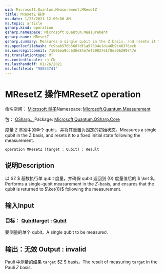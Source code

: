 ```yaml
---
uid: Microsoft.Quantum.Measurement.MResetZ
title: MResetZ 操作
ms.date: 1/23/2021 12:00:00 AM
ms.topic: article
qsharp.kind: operation
qsharp.namespace: Microsoft.Quantum.Measurement
qsharp.name: MResetZ
qsharp.summary: Measures a single qubit in the Z basis, and resets it to a fixed initial state following the measurement.
ms.openlocfilehash: fc9ba6576b56d7df1a57334e1da46b9c48376ecb
ms.sourcegitcommit: 71605ea9cc630e84e7ef29027e1f0ea06299747e
ms.translationtype: MT
ms.contentlocale: zh-CN
ms.lasthandoff: 01/26/2021
ms.locfileid: "98853741"
---
```

# <a name="mresetz-operation"></a><span data-ttu-id="0ffc8-102">MResetZ 操作</span><span class="sxs-lookup"><span data-stu-id="0ffc8-102">MResetZ operation</span></span>

<span data-ttu-id="0ffc8-103">命名空间： [Microsoft 量子](xref:Microsoft.Quantum.Measurement)</span><span class="sxs-lookup"><span data-stu-id="0ffc8-103">Namespace: [Microsoft.Quantum.Measurement](xref:Microsoft.Quantum.Measurement)</span></span>

<span data-ttu-id="0ffc8-104">包： [QSharp。](https://nuget.org/packages/Microsoft.Quantum.QSharp.Core)</span><span class="sxs-lookup"><span data-stu-id="0ffc8-104">Package: [Microsoft.Quantum.QSharp.Core](https://nuget.org/packages/Microsoft.Quantum.QSharp.Core)</span></span>


<span data-ttu-id="0ffc8-105">度量 Z 基准中的单个 qubit，并将其重置为固定的初始状态。</span><span class="sxs-lookup"><span data-stu-id="0ffc8-105">Measures a single qubit in the Z basis, and resets it to a fixed initial state following the measurement.</span></span>

```qsharp
operation MResetZ (target : Qubit) : Result
```


## <a name="description"></a><span data-ttu-id="0ffc8-106">说明</span><span class="sxs-lookup"><span data-stu-id="0ffc8-106">Description</span></span>

<span data-ttu-id="0ffc8-107">以 $Z $ 基数执行单 qubit 度量，并确保 qubit 返回到 {0} 度量值后的 $ \ket $。</span><span class="sxs-lookup"><span data-stu-id="0ffc8-107">Performs a single-qubit measurement in the $Z$-basis, and ensures that the qubit is returned to $\ket{0}$ following the measurement.</span></span>

## <a name="input"></a><span data-ttu-id="0ffc8-108">输入</span><span class="sxs-lookup"><span data-stu-id="0ffc8-108">Input</span></span>

### <a name="target--qubit"></a><span data-ttu-id="0ffc8-109">目标： [Qubit](xref:microsoft.quantum.lang-ref.qubit)</span><span class="sxs-lookup"><span data-stu-id="0ffc8-109">target : [Qubit](xref:microsoft.quantum.lang-ref.qubit)</span></span>

<span data-ttu-id="0ffc8-110">要测量的单个 qubit。</span><span class="sxs-lookup"><span data-stu-id="0ffc8-110">A single qubit to be measured.</span></span>



## <a name="output--__invalidresult__"></a><span data-ttu-id="0ffc8-111">输出：__无效 <Result>__</span><span class="sxs-lookup"><span data-stu-id="0ffc8-111">Output : __invalid<Result>__</span></span>

<span data-ttu-id="0ffc8-112">Pauli 中测量的结果 `target` $Z $ basis。</span><span class="sxs-lookup"><span data-stu-id="0ffc8-112">The result of measuring `target` in the Pauli $Z$ basis.</span></span>